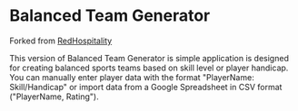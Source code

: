 # Balanced Team Generator
Forked from [RedHospitality](https://github.com/RedHospitality/balanced-team-generator)

This version of Balanced Team Generator is simple application is designed for creating balanced sports teams based on skill level or player handicap. 
You can manually enter player data with the format "PlayerName: Skill/Handicap" or import data from a Google Spreadsheet in CSV format ("PlayerName, Rating").
